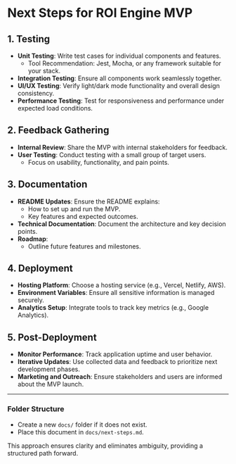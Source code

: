 # Next Steps for ROI Engine MVP

## 1. Testing

- **Unit Testing**: Write test cases for individual components and features.
  - Tool Recommendation: Jest, Mocha, or any framework suitable for your stack.
- **Integration Testing**: Ensure all components work seamlessly together.
- **UI/UX Testing**: Verify light/dark mode functionality and overall design consistency.
- **Performance Testing**: Test for responsiveness and performance under expected load conditions.

## 2. Feedback Gathering

- **Internal Review**: Share the MVP with internal stakeholders for feedback.
- **User Testing**: Conduct testing with a small group of target users.
  - Focus on usability, functionality, and pain points.

## 3. Documentation

- **README Updates**: Ensure the README explains:
  - How to set up and run the MVP.
  - Key features and expected outcomes.
- **Technical Documentation**: Document the architecture and key decision points.
- **Roadmap**:
  - Outline future features and milestones.

## 4. Deployment

- **Hosting Platform**: Choose a hosting service (e.g., Vercel, Netlify, AWS).
- **Environment Variables**: Ensure all sensitive information is managed securely.
- **Analytics Setup**: Integrate tools to track key metrics (e.g., Google Analytics).

## 5. Post-Deployment

- **Monitor Performance**: Track application uptime and user behavior.
- **Iterative Updates**: Use collected data and feedback to prioritize next development phases.
- **Marketing and Outreach**: Ensure stakeholders and users are informed about the MVP launch.

---

### Folder Structure

- Create a new `docs/` folder if it does not exist.
- Place this document in `docs/next-steps.md`.

This approach ensures clarity and eliminates ambiguity, providing a structured path forward.

```</body>
